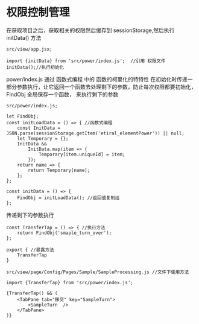 # 权限控制管理

在获取项目之后，获取相关的权限然后缓存到 sessionStorage,然后执行 initData() 方法

```code
src/view/app.jsx;

import {initData} from 'src/power/index.js';  //引用 权限文件
initData();//执行初始化
```

power/index.js 通过 函数式编程 中的 函数的柯里化的特特性 在初始化时传递一部分参数执行，让它返回一个函数去处理剩下的参数，防止每次权限都要初始化，FindObj 全局保存一个函数， 来执行剩下的参数

```code
src/power/index.js;

let FindObj;
const initLoadData = () => { //函数式编程
    const InitData = JSON.parse(sessionStorage.getItem('etiral_elementPower')) || null;
    let Temporary = {};
    InitData &&
        InitData.map(item => {
            Temporary[item.uniqueId] = item;
        });
    return name => {
        return Temporary[name];
    };
};

const initData = () => {
    FindObj = initLoadData(); //返回值复制给
};
```

传递剩下的参数执行

```code
const TransferTap = () => { //执行方法
    return FindObj('smaple_turn_over');
};

export { //暴露方法
    TransferTap
}

src/view/page/Config/Pages/Sample/SampleProcessing.js //文件下使用方法

import {TransferTap} from 'src/power/index.js';

{TransferTap() && (
    <TabPane tab="移交" key="SampleTurn">
        <SampleTurn  />
    </TabPane>
)}
```
